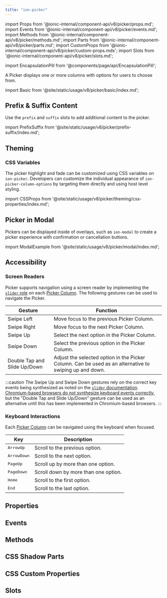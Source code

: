 ```yaml
---
title: "ion-picker"
---
```

import Props from '@ionic-internal/component-api/v8/picker/props.md';
import Events from '@ionic-internal/component-api/v8/picker/events.md';
import Methods from '@ionic-internal/component-api/v8/picker/methods.md';
import Parts from '@ionic-internal/component-api/v8/picker/parts.md';
import CustomProps from '@ionic-internal/component-api/v8/picker/custom-props.mdx';
import Slots from '@ionic-internal/component-api/v8/picker/slots.md';

<head>
  <title>ion-picker: Display a list of options in columns</title>
  <meta name="description" content="A Picker displays one or more columns with options for users to choose from." />
</head>

import EncapsulationPill from '@components/page/api/EncapsulationPill';

<EncapsulationPill type="shadow" />

A Picker displays one or more columns with options for users to choose from.

import Basic from '@site/static/usage/v8/picker/basic/index.md';

<Basic />

## Prefix & Suffix Content

Use the `prefix` and `suffix` slots to add additional content to the picker.

import PrefixSuffix from '@site/static/usage/v8/picker/prefix-suffix/index.md';

<PrefixSuffix />

## Theming

### CSS Variables

The picker highlight and fade can be customized using CSS variables on `ion-picker`. Developers can customize the individual appearance of `ion-picker-column-options` by targeting them directly and using host level styling.

import CSSProps from '@site/static/usage/v8/picker/theming/css-properties/index.md';

<CSSProps />

## Picker in Modal

Pickers can be displayed inside of overlays, such as `ion-modal` to create a picker experience with confirmation or cancellation buttons.

import ModalExample from '@site/static/usage/v8/picker/modal/index.md';

<ModalExample />

## Accessibility

### Screen Readers

Picker supports navigation using a screen reader by implementing the [`slider` role](https://developer.mozilla.org/en-US/docs/Web/Accessibility/ARIA/Roles/slider_role) on each [Picker Column](./picker-column). The following gestures can be used to navigate the Picker.

| Gesture | Function |
| - | - |
| Swipe Left | Move focus to the previous Picker Column. |
| Swipe Right | Move focus to the next Picker Column. |
| Swipe Up | Select the next option in the Picker Column. |
| Swipe Down | Select the previous option in the Picker Column. |
| Double Tap and Slide Up/Down | Adjust the selected option in the Picker Column. Can be used as an alternative to swiping up and down. |

:::caution
The Swipe Up and Swipe Down gestures rely on the correct key events being synthesized as noted on the [`slider` documentation](https://developer.mozilla.org/en-US/docs/Web/Accessibility/ARIA/Roles/slider_role). [Chromium-based browsers do not synthesize keyboard events correctly](https://issues.chromium.org/issues/40816094), but the "Double Tap and Slide Up/Down" gesture can be used as an alternative until this has been implemented in Chromium-based browsers.
:::

### Keyboard Interactions

Each [Picker Column](./picker-column) can be navigated using the keyboard when focused.

| Key                  | Description                          |
| -------------------- | ------------------------------------ |
| <kbd>ArrowUp</kbd>   | Scroll to the previous option.       |
| <kbd>ArrowDown</kbd> | Scroll to the next option.           |
| <kbd>PageUp</kbd>    | Scroll up by more than one option.   |
| <kbd>PageDown</kbd>  | Scroll down by more than one option. |
| <kbd>Home</kbd>      | Scroll to the first option.          |
| <kbd>End</kbd>       | Scroll to the last option.           |

## Properties
<Props />

## Events
<Events />

## Methods
<Methods />

## CSS Shadow Parts
<Parts />

## CSS Custom Properties
<CustomProps />

## Slots
<Slots />
